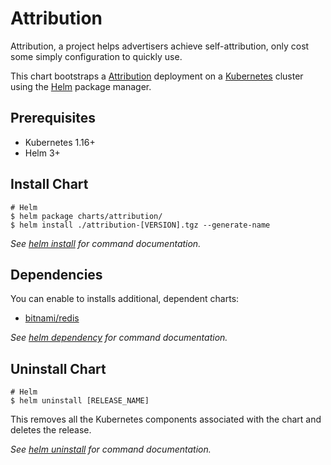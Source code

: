 # Attribution

Attribution, a project helps advertisers achieve self-attribution, only cost some simply configuration to quickly use.

This chart bootstraps a [Attribution](https://github.com/TencentAd/attribution) deployment on a [Kubernetes](http://kubernetes.io) cluster using the [Helm](https://helm.sh) package manager.

## Prerequisites

- Kubernetes 1.16+
- Helm 3+

## Install Chart

```console
# Helm
$ helm package charts/attribution/
$ helm install ./attribution-[VERSION].tgz --generate-name
```

_See [helm install](https://helm.sh/docs/helm/helm_install/) for command documentation._

## Dependencies

You can enable to installs additional, dependent charts:

- [bitnami/redis](https://artifacthub.io/packages/helm/bitnami/redis)

_See [helm dependency](https://helm.sh/docs/helm/helm_dependency/) for command documentation._

## Uninstall Chart

```console
# Helm
$ helm uninstall [RELEASE_NAME]
```

This removes all the Kubernetes components associated with the chart and deletes the release.

_See [helm uninstall](https://helm.sh/docs/helm/helm_uninstall/) for command documentation._
